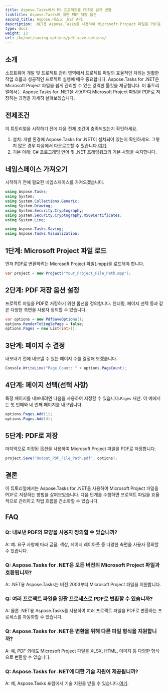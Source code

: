 ```yaml
---
title: Aspose.Tasks에서 MS 프로젝트를 PDF로 쉽게 변환
linktitle: Aspose.Tasks에 대한 PDF 저장 옵션
second_title: Aspose.태스크 .NET API
description: .NET용 Aspose.Tasks를 사용하여 Microsoft Project 파일을 PDF로 쉽게 변환하는 방법을 알아보세요. 프로젝트 관리 워크플로를 강화하세요.
type: docs
weight: 13
url: /ko/net/saving-options/pdf-save-options/
---
```

## 소개
소프트웨어 개발 및 프로젝트 관리 영역에서 프로젝트 파일의 효율적인 처리는 원활한 작업 흐름과 성공적인 프로젝트 실행에 매우 중요합니다. Aspose.Tasks for .NET은 Microsoft Project 파일을 쉽게 관리할 수 있는 강력한 툴킷을 제공합니다. 이 튜토리얼에서는 Aspose.Tasks for .NET을 사용하여 Microsoft Project 파일을 PDF로 저장하는 과정을 자세히 살펴보겠습니다. 
## 전제조건
이 튜토리얼을 시작하기 전에 다음 전제 조건이 충족되었는지 확인하세요.
1.  설치: 개발 환경에 Aspose.Tasks for .NET이 설치되어 있는지 확인하세요. 그렇지 않은 경우 다음에서 다운로드할 수 있습니다.[여기](https://releases.aspose.com/tasks/net/).
2. 기본 이해: C# 프로그래밍 언어 및 .NET 프레임워크의 기본 사항을 숙지합니다.

## 네임스페이스 가져오기
시작하기 전에 필요한 네임스페이스를 가져오겠습니다.
```csharp
using Aspose.Tasks;
using System;
using System.Collections.Generic;
using System.Drawing;
using System.Security.Cryptography;
using System.Security.Cryptography.X509Certificates;
using System.Linq;

using Aspose.Tasks.Saving;
using Aspose.Tasks.Visualization;
```

## 1단계: Microsoft Project 파일 로드
먼저 PDF로 변환하려는 Microsoft Project 파일(.mpp)을 로드해야 합니다.
```csharp
var project = new Project("Your_Project_File_Path.mpp");
```
## 2단계: PDF 저장 옵션 설정
프로젝트 파일을 PDF로 저장하기 위한 옵션을 정의합니다. 렌더링, 페이지 선택 등과 같은 다양한 측면을 사용자 정의할 수 있습니다.
```csharp
var options = new PdfSaveOptions();
options.RenderToSinglePage = false;
options.Pages = new List<int>();
```
## 3단계: 페이지 수 결정
내보내기 전에 내보낼 수 있는 페이지 수를 결정해 보겠습니다.
```csharp
Console.WriteLine("Page Count: " + options.PageCount);
```
## 4단계: 페이지 선택(선택 사항)
 특정 페이지를 내보내려면 다음을 사용하여 지정할 수 있습니다.`Pages` 재산. 이 예에서는 첫 번째와 네 번째 페이지를 내보냅니다.
```csharp
options.Pages.Add(1);
options.Pages.Add(4);
```
## 5단계: PDF로 저장
마지막으로 지정된 옵션을 사용하여 Microsoft Project 파일을 PDF로 저장합니다.
```csharp
project.Save("Output_PDF_File_Path.pdf", options);
```

## 결론
이 튜토리얼에서는 Aspose.Tasks for .NET을 사용하여 Microsoft Project 파일을 PDF로 저장하는 방법을 살펴보았습니다. 다음 단계를 수행하면 프로젝트 파일을 효율적으로 관리하고 작업 흐름을 간소화할 수 있습니다.
## FAQ
### Q: 내보낸 PDF의 모양을 사용자 정의할 수 있습니까?
A: 예. 요구 사항에 따라 글꼴, 색상, 페이지 레이아웃 등 다양한 측면을 사용자 정의할 수 있습니다.
### Q: Aspose.Tasks for .NET은 모든 버전의 Microsoft Project 파일과 호환됩니까?
A: .NET용 Aspose.Tasks는 버전 2003부터 Microsoft Project 파일을 지원합니다.
### Q: 여러 프로젝트 파일을 일괄 프로세스로 PDF로 변환할 수 있습니까?
A: 물론 .NET용 Aspose.Tasks를 사용하여 여러 프로젝트 파일을 PDF로 변환하는 프로세스를 자동화할 수 있습니다.
### Q: Aspose.Tasks for .NET은 변환을 위해 다른 파일 형식을 지원합니까?
A: 예, PDF 외에도 Microsoft Project 파일을 XLSX, HTML, 이미지 등 다양한 형식으로 변환할 수 있습니다.
### Q: Aspose.Tasks for .NET에 대한 기술 지원이 제공됩니까?
 A: 예, Aspose.Tasks 포럼에서 기술 지원을 받을 수 있습니다.[여기](https://forum.aspose.com/c/tasks/15).